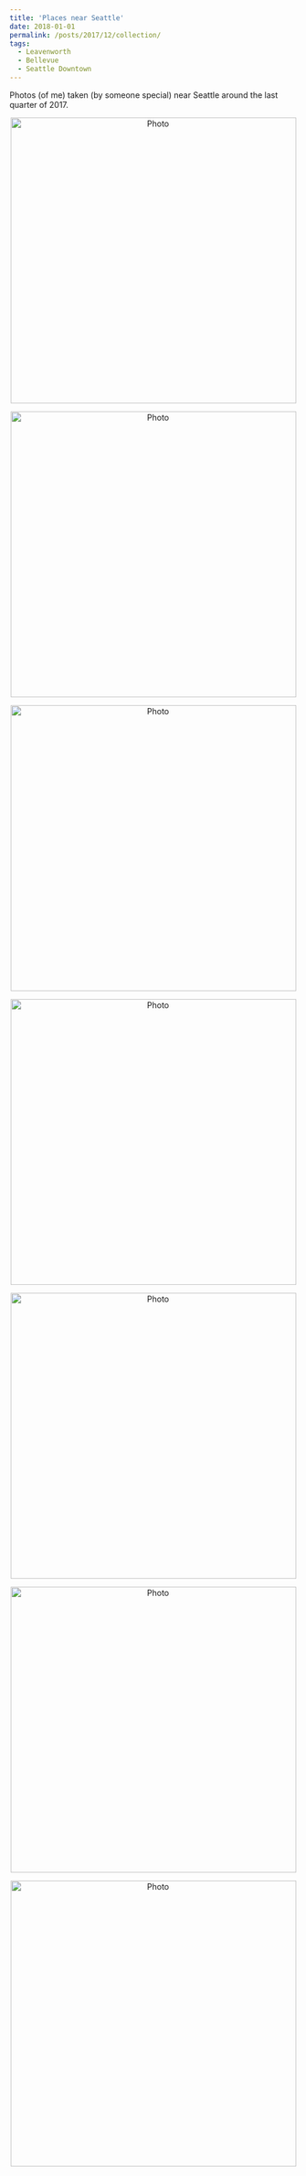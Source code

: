```yaml
---
title: 'Places near Seattle'
date: 2018-01-01
permalink: /posts/2017/12/collection/
tags:
  - Leavenworth
  - Bellevue
  - Seattle Downtown
---
```


Photos (of me) taken (by someone special) near Seattle around the last quarter of 2017. 

<p align="center">
  <img src="https://kadysongbb.github.io/blog_files/2017-12-24-leavenworth1.jpg?raw=true" alt="Photo" style="width: 500px;"/> 
</p>


<p align="center">
  <img src="https://kadysongbb.github.io/blog_files/2017-12-24-leavenworth2.jpg?raw=true" alt="Photo" style="width: 500px;"/> 
</p>

<p align="center">
  <img src="https://kadysongbb.github.io/blog_files/2018-01-01-bellevue.JPG?raw=true" alt="Photo" style="width: 500px;"/> 
</p>

<p align="center">
  <img src="https://kadysongbb.github.io/blog_files/2018-01-01-seattle1.JPG?raw=true" alt="Photo" style="width: 500px;"/> 
</p>

<p align="center">
  <img src="https://kadysongbb.github.io/blog_files/2018-01-01-seattle2.JPG?raw=true" alt="Photo" style="width: 500px;"/> 
</p>

<p align="center">
  <img src="https://kadysongbb.github.io/blog_files/2018-01-01-seattle3.JPG?raw=true" alt="Photo" style="width: 500px;"/> 
</p>

<p align="center">
  <img src="https://kadysongbb.github.io/blog_files/2018-01-01-seattle4.JPG?raw=true" alt="Photo" style="width: 500px;"/> 
</p>


